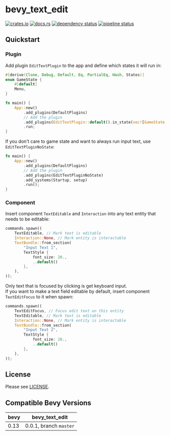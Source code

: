 bevy_text_edit
==============

[![crates.io](https://img.shields.io/crates/v/bevy_text_edit)](https://crates.io/crates/bevy_text_edit)
[![docs.rs](https://docs.rs/bevy_text_edit/badge.svg)](https://docs.rs/bevy_text_edit)
[![dependency status](https://deps.rs/repo/gitlab/kimtinh/bevy-text-edit/status.svg)](https://deps.rs/repo/gitlab/kimtinh/bevy-text-edit)
[![pipeline status](https://gitlab.com/kimtinh/bevy-text-edit/badges/master/pipeline.svg)](https://gitlab.com/kimtinh/bevy-text-edit/-/commits/master)


Quickstart
----------

### Plugin

Add plugin `EditTextPlugin` to the app and define which states it will run in:

```rust
#[derive(Clone, Debug, Default, Eq, PartialEq, Hash, States)]
enum GameState {
    #[default]
    Menu,
}

fn main() {
    App::new()
        .add_plugins(DefaultPlugins)
        // Add the plugin
        .add_plugins(EditTextPlugin::default().in_state(vec![GameState::Menu]))
        .run;
}
```

If you don't care to game state and want to always run input text, use `EditTextPluginNoState`:

```rust
fn main() {
    App::new()
        .add_plugins(DefaultPlugins)
        // Add the plugin
        .add_plugins(EditTextPluginNoState)
        .add_systems(Startup, setup)
        .run();
}
```

### Component

Insert component `TextEditable` and `Interaction` into any text entity that needs to be editable:

```rust
commands.spawn((
    TextEditable, // Mark text is editable
    Interaction::None, // Mark entity is interactable
    TextBundle::from_section(
        "Input Text 1",
        TextStyle {
            font_size: 20.,
            ..default()
        },
    ),
));
```

Only text that is focused by clicking is get keyboard input.  
If you want to make a text field editable by default, insert component `TextEditFocus` to it when spawn:

```rust
commands.spawn((
    TextEditFocus, // Focus edit text on this entity
    TextEditable, // Mark text is editable
    Interaction::None, // Mark entity is interactable
    TextBundle::from_section(
        "Input Text 2",
        TextStyle {
            font_size: 20.,
            ..default()
        },
    ),
));
```

License
-------

Please see [LICENSE](./LICENSE).


Compatible Bevy Versions
------------------------

| bevy | bevy_text_edit         |
|------|------------------------|
| 0.13 | 0.0.1, branch `master` |
